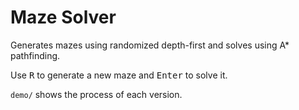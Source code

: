 # Maze Solver

Generates mazes using randomized depth-first and solves using A* pathfinding.

Use <kbd>R</kbd> to generate a new maze and <kbd>Enter</kbd> to solve it.

`demo/` shows the process of each version.
